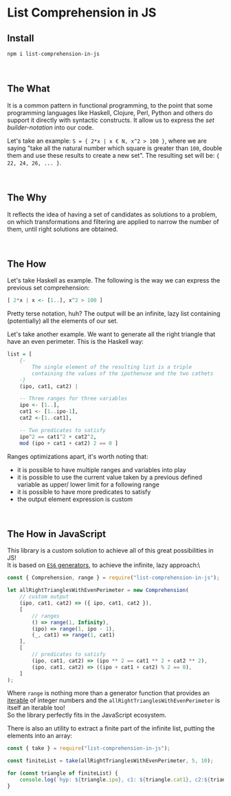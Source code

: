 # List Comprehension in JS

## Install

```sh
npm i list-comprehension-in-js
```

&nbsp;

## The What

It is a common pattern in functional programming, to the point that some programming languages like Haskell, Clojure, Perl, Python and others do support it directly with syntactic constructs. It allow us to express the _set builder-notation_ into our code.

Let's take an example: `S = { 2*x | x € N, x^2 > 100 }`, where we are saying "take all the natural number which square is greater than `100`, double them and use these results to create a new set". The resulting set will be: `{ 22, 24, 26, ... }`.

&nbsp;

## The Why

It reflects the idea of ​​having a set of candidates as solutions to a problem, on which transformations and filtering are applied to narrow the number of them, until right solutions are obtained.

&nbsp;

## The How

Let's take Haskell as example. The following is the way we can express the previous set comprehension:

```hs
[ 2*x | x <- [1..], x^2 > 100 ]
```

Pretty terse notation, huh? The output will be an infinite, lazy list containing (potentially) all the elements of our set.

Let's take another example. We want to generate all the right triangle that have an even perimeter. This is the Haskell way:

```hs
list = [
    {-
        The single element of the resulting list is a triple
        containing the values of the ipothenuse and the two cathets
    -}
    (ipo, cat1, cat2) |

    -- Three ranges for three variables
    ipo <- [1..],
    cat1 <- [1..ipo-1],
    cat2 <-[1..cat1],

    -- Two predicates to satisfy
    ipo^2 == cat1^2 + cat2^2,
    mod (ipo + cat1 + cat2) 2 == 0 ]
```

Ranges optimizations apart, it's worth noting that:

* it is possible to have multiple ranges and variables into play
* it is possible to use the current value taken by a previous defined variable as upper/ lower limit for a following range
* it is possible to have more predicates to satisfy
* the output element expression is custom

&nbsp;

## The How in JavaScript

This library is a custom solution to achieve all of this great possibilities in JS!\
It is based on [`ES6` generators](https://dev.to/jfet97/javascript-iterators-and-generators-synchronous-generators-3ai4), to achieve the infinite, lazy approach:\
```js
const { Comprehension, range } = require("list-comprehension-in-js");

let allRightTrianglesWithEvenPerimeter = new Comprehension(
    // custom output
    (ipo, cat1, cat2) => ({ ipo, cat1, cat2 }),
    [
        // ranges
        () => range(1, Infinity),
        (ipo) => range(1, ipo - 1),
        (_, cat1) => range(1, cat1)
    ],
    [
        // predicates to satisfy
        (ipo, cat1, cat2) => (ipo ** 2 == cat1 ** 2 + cat2 ** 2),
        (ipo, cat1, cat2) => ((ipo + cat1 + cat2) % 2 == 0),
    ]
);
```

Where `range` is nothing more than a generator function that provides an [iterable](https://dev.to/jfet97/javascript-iterators-and-generators-synchronous-iterators-141d) of integer numbers and the `allRightTrianglesWithEvenPerimeter` is itself an iterable too!\
So the library perfectly fits in the JavaScript ecosystem.

There is also an utility to extract a finite part of the infinite list, putting the elements into an array:
```js
const { take } = require("list-comprehension-in-js");

const finiteList = take(allRightTrianglesWithEvenPerimeter, 5, 10);

for (const triangle of finiteList) {
    console.log(`hyp: ${triangle.ipo}, c1: ${triangle.cat1}, c2:${triangle.cat2}`);
}
```

